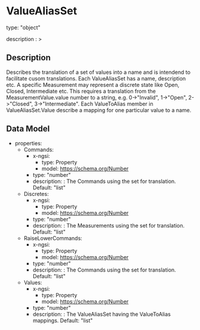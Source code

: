 # ValueAliasSet
type: "object"
description : >
## Description
Describes the translation of a set of values into a name and is intendend to facilitate cusom translations. Each ValueAliasSet has a name, description etc. A specific Measurement may represent a discrete state like Open, Closed, Intermediate etc. This requires a translation from the MeasurementValue.value number to a string, e.g. 0->"Invalid", 1->"Open", 2->"Closed", 3->"Intermediate". Each ValueToAlias member in ValueAliasSet.Value describe a mapping for one particular value to a name.

## Data Model
  - properties:
    - Commands:
      - x-ngsi:
        - type: Property
        - model: https://schema.org/Number
      - type: "number"
      - description: : The Commands using the set for translation. Default: "list"
    - Discretes:
      - x-ngsi:
        - type: Property
        - model: https://schema.org/Number
      - type: "number"
      - description: : The Measurements using the set for translation. Default: "list"
    - RaiseLowerCommands:
      - x-ngsi:
        - type: Property
        - model: https://schema.org/Number
      - type: "number"
      - description: : The Commands using the set for translation. Default: "list"
    - Values:
      - x-ngsi:
        - type: Property
        - model: https://schema.org/Number
      - type: "number"
      - description: : The ValueAliasSet having the ValueToAlias mappings. Default: "list"

